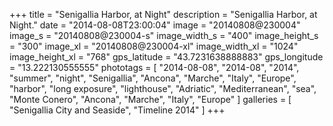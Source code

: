 +++
title = "Senigallia Harbor, at Night"
description = "Senigallia Harbor, at Night."
date = "2014-08-08T23:00:04"
image = "20140808@230004"
image_s = "20140808@230004-s"
image_width_s = "400"
image_height_s = "300"
image_xl = "20140808@230004-xl"
image_width_xl = "1024"
image_height_xl = "768"
gps_latitude = "43.7231638888883"
gps_longitude = "13.222130555555"
phototags = [ "2014-08-08", "2014-08", "2014", "summer", "night", "Senigallia", "Ancona", "Marche", "Italy", "Europe", "harbor", "long exposure", "lighthouse", "Adriatic", "Mediterranean", "sea", "Monte Conero", "Ancona", "Marche", "Italy", "Europe" ]
galleries = [ "Senigallia City and Seaside", "Timeline 2014" ]
+++
